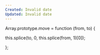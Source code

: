 ```yaml
---
Created: Invalid date
Updated: Invalid date
---
```

Array.prototype.move = function (from, to) {

this.splice(to, 0, this.splice(from, 1)[0]);

};